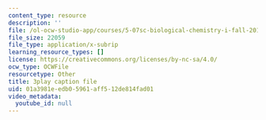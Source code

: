 ```yaml
---
content_type: resource
description: ''
file: /ol-ocw-studio-app/courses/5-07sc-biological-chemistry-i-fall-2013/01a3981eedb05961aff512de814fad01_VykaDbJIb8A.vtt
file_size: 22059
file_type: application/x-subrip
learning_resource_types: []
license: https://creativecommons.org/licenses/by-nc-sa/4.0/
ocw_type: OCWFile
resourcetype: Other
title: 3play caption file
uid: 01a3981e-edb0-5961-aff5-12de814fad01
video_metadata:
  youtube_id: null
---
```


